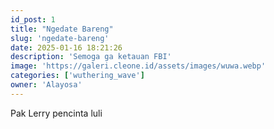 ```yaml
---
id_post: 1
title: "Ngedate Bareng"
slug: 'ngedate-bareng'
date: 2025-01-16 18:21:26
description: 'Semoga ga ketauan FBI'
image: 'https://galeri.cleone.id/assets/images/wuwa.webp'
categories: ['wuthering_wave']
owner: 'Alayosa'
---
```

Pak Lerry pencinta luli